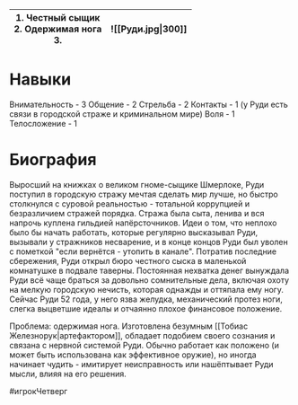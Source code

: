 
| 1. Честный сыщик<br>2. Одержимая нога<br>3. | ![[Руди.jpg\|300]] |
| ------------------------------------------- | ------------------ |

# Навыки

Внимательность - 3
Общение - 2
Стрельба - 2
Контакты - 1 (у Руди есть связи в городской страже и криминальном мире)
Воля - 1
Телосложение - 1

# **Биография**
Выросший на книжках о великом гноме-сыщике Шмерлоке, Руди поступил в городскую стражу мечтая сделать мир лучше, но быстро столкнулся с суровой реальностью - тотальной коррупцией и безразличием стражей порядка. Стража была сыта, ленива и вся напрочь куплена гильдией напёрсточников. Идеи о том, что неплохо было бы начать работать, которые регулярно высказывал Руди, вызывали у стражников несварение, и в конце концов Руди был уволен с пометкой "если вернётся - утопить в канале".
Потратив последние сбережения, Руди открыл бюро честного сыска в маленькой комнатушке в подвале таверны. Постоянная нехватка денег вынуждала Руди всё чаще браться за довольно сомнительные дела, включая охоту на мелкую городскую нечисть, которая однажды и оттяпала ему ногу.
Сейчас Руди 52 года, у него язва желудка, механический протез ноги, слегка выцветшие идеалы и отчаянно плохое финансовое положение.

Проблема: одержимая нога. Изготовлена безумным [[Тобиас Железнорук|артефактором]], обладает подобием своего сознания и связана с нервной системой Руди. Обычно работает как положено (и может быть использована как эффективное оружие), но иногда начинает чудить - имитирует неисправность или нашёптывает Руди мысли, влияя на его решения.





#игрокЧетверг
